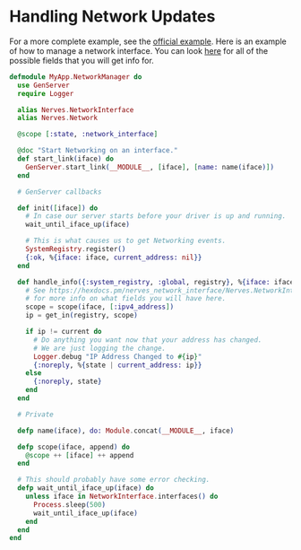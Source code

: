 # Handling Network Updates
For a more complete example, see the [official example](https://github.com/nerves-project/nerves_examples/tree/master/hello_network).
Here is an example of how to manage a network interface.
You can look [here](https://hexdocs.pm/nerves_network_interface/Nerves.NetworkInterface.Worker.html#t:status/0)
for all of the possible fields that you will get info for.

```elixir
defmodule MyApp.NetworkManager do
  use GenServer
  require Logger

  alias Nerves.NetworkInterface
  alias Nerves.Network

  @scope [:state, :network_interface]

  @doc "Start Networking on an interface."
  def start_link(iface) do
    GenServer.start_link(__MODULE__, [iface], [name: name(iface)])
  end

  # GenServer callbacks

  def init([iface]) do
    # In case our server starts before your driver is up and running.
    wait_until_iface_up(iface)

    # This is what causes us to get Networking events.
    SystemRegistry.register()
    {:ok, %{iface: iface, current_address: nil}}
  end

  def handle_info({:system_registry, :global, registry}, %{iface: iface, current_address: current} = state) do
    # See https://hexdocs.pm/nerves_network_interface/Nerves.NetworkInterface.Worker.html#t:status/0
    # for more info on what fields you will have here.
    scope = scope(iface, [:ipv4_address])
    ip = get_in(registry, scope)

    if ip != current do
      # Do anything you want now that your address has changed.
      # We are just logging the change.
      Logger.debug "IP Address Changed to #{ip}"
      {:noreply, %{state | current_address: ip}}
    else
      {:noreply, state}
    end
  end

  # Private

  defp name(iface), do: Module.concat(__MODULE__, iface)

  defp scope(iface, append) do
    @scope ++ [iface] ++ append
  end

  # This should probably have some error checking.
  defp wait_until_iface_up(iface) do
    unless iface in NetworkInterface.interfaces() do
      Process.sleep(500)
      wait_until_iface_up(iface)
    end
  end
end
```
